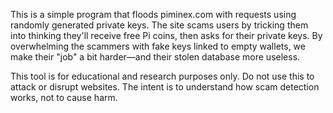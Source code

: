 This is a simple program that floods piminex.com with requests using randomly generated private keys. 
The site scams users by tricking them into thinking they'll receive free Pi coins, then asks for their private keys.
By overwhelming the scammers with fake keys linked to empty wallets, we make their "job" a bit harder—and their stolen database more useless.

This tool is for educational and research purposes only. Do not use this to attack or disrupt websites. The intent is to understand how scam detection works, not to cause harm.
